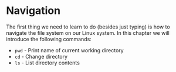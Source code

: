 # Navigation

The first thing we need to learn to do (besides just typing) is how to
navigate the file
system on our Linux system. In this chapter we will introduce the following
commands:

- `pwd`    - Print name of current working directory
- `cd`     - Change directory
- `ls`     - List directory contents
                                 

